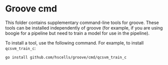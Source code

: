 # Groove cmd

This folder contains supplementary command-line tools for groove. These tools can be installed independently of groove
(for example, if you are using boogie for a pipeline but need to train a model for use in the pipeline).

To install a tool, use the following command. For example, to install `qcsvm_train_c`:

```bash
go install github.com/hscells/groove/cmd/qcsvm_train_c
```
